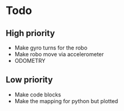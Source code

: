 # Todo
## High priority
- Make gyro turns for the robo
- Make robo move via accelerometer
- ODOMETRY

## Low priority
- Make code blocks
- Make the mapping for python but plotted